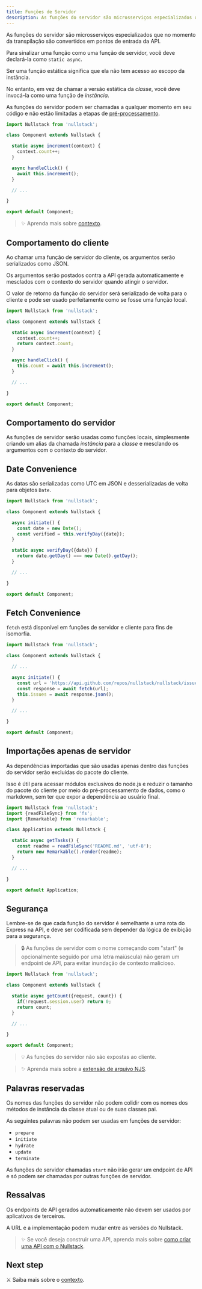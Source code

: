 ```yaml
---
title: Funções de Servidor
description: As funções do servidor são microsserviços especializados que no momento da transpilação são convertidos em pontos de entrada da API.
---
```


As funções do servidor são microsserviços especializados que no momento da transpilação são convertidos em pontos de entrada da API.

Para sinalizar uma função como uma função de servidor, você deve declará-la como `static async`.

Ser uma função estática significa que ela não tem acesso ao escopo da instância.

No entanto, em vez de chamar a versão estática da *classe*, você deve invocá-la como uma função de *instância*.

As funções do servidor podem ser chamadas a qualquer momento em seu código e não estão limitadas a etapas de [pré-processamento](/pt-br/renderizando-no-servidor).

```jsx
import Nullstack from 'nullstack';

class Component extends Nullstack {

  static async increment(context) {
    context.count++;
  }

  async handleClick() {
    await this.increment();
  }

  // ...

}

export default Component;
```

> ✨ Aprenda mais sobre [contexto](/pt-br/contexto).

## Comportamento do cliente

Ao chamar uma função de servidor do cliente, os argumentos serão serializados como JSON.

Os argumentos serão postados contra a API gerada automaticamente e mesclados com o contexto do servidor quando atingir o servidor.

O valor de retorno da função do servidor será serializado de volta para o cliente e pode ser usado perfeitamente como se fosse uma função local.

```jsx
import Nullstack from 'nullstack';

class Component extends Nullstack {

  static async increment(context) {
    context.count++;
    return context.count;
  }

  async handleClick() {
    this.count = await this.increment();
  }

  // ...

}

export default Component;
```

## Comportamento do servidor

As funções de servidor serão usadas como funções locais, simplesmente criando um alias da chamada *instância* para a *classe* e mesclando os argumentos com o contexto do servidor.

## Date Convenience

As datas são serializadas como UTC em JSON e desserializadas de volta para objetos `Date`.

```jsx
import Nullstack from 'nullstack';

class Component extends Nullstack {

  async initiate() {
    const date = new Date();
    const verified = this.verifyDay({date});
  }

  static async verifyDay({date}) {
    return date.getDay() === new Date().getDay();
  }

  // ...

}

export default Component;
```

## Fetch Convenience

`fetch` está disponível em funções de servidor e cliente para fins de isomorfia.

```jsx
import Nullstack from 'nullstack';

class Component extends Nullstack {

  // ...

  async initiate() {
    const url = 'https://api.github.com/repos/nullstack/nullstack/issues';
    const response = await fetch(url);
    this.issues = await response.json();
  }

  // ...

}

export default Component;
```

## Importações apenas de servidor

As dependências importadas que são usadas apenas dentro das funções do servidor serão excluídas do pacote do cliente.

Isso é útil para acessar módulos exclusivos do node.js e reduzir o tamanho do pacote do cliente por meio do pré-processamento de dados, como o markdown, sem ter que expor a dependência ao usuário final.

```jsx
import Nullstack from 'nullstack';
import {readFileSync} from 'fs';
import {Remarkable} from 'remarkable';

class Application extends Nullstack {

  static async getTasks() {
    const readme = readFileSync('README.md', 'utf-8');
    return new Remarkable().render(readme);
  }

  // ...

}

export default Application;
```

## Segurança

Lembre-se de que cada função do servidor é semelhante a uma rota do Express na API, e deve ser codificada sem depender da lógica de exibição para a segurança.

> 🔒 As funções de servidor com o nome começando com "start" (e opcionalmente seguido por uma letra maiúscula) não geram um endpoint de API, para evitar inundação de contexto malicioso.

```jsx
import Nullstack from 'nullstack';

class Component extends Nullstack {

  static async getCount({request, count}) {
    if(!request.session.user) return 0;
    return count;
  }

  // ...

}

export default Component;
```

> 💡 As funções do servidor não são expostas ao cliente.

> ✨ Aprenda mais sobre a [extensão de arquivo NJS](/pt-br/extensao-de-arquivo-njs).

## Palavras reservadas

Os nomes das funções do servidor não podem colidir com os nomes dos métodos de instância da classe atual ou de suas classes pai.

As seguintes palavras não podem ser usadas em funções de servidor:

- `prepare`
- `initiate`
- `hydrate`
- `update`
- `terminate`

As funções de servidor chamadas `start` não irão gerar um endpoint de API e só podem ser chamadas por outras funções de servidor.

## Ressalvas

Os endpoints de API gerados automaticamente não devem ser usados por aplicativos de terceiros.

A URL e a implementação podem mudar entre as versões do Nullstack.

> ✨ Se você deseja construir uma API, aprenda mais sobre [como criar uma API com o Nullstack](/pt-br/requisicao-e-resposta-do-servidor).

## Next step

⚔ Saiba mais sobre o [contexto](/pt-br/contexto).